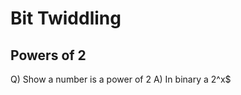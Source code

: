 Bit Twiddling
=============

Powers of 2
-----------

Q) Show a number is a power of 2
A) In binary a 2^x$